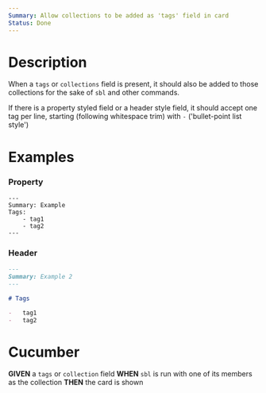 ```yaml
---
Summary: Allow collections to be added as 'tags' field in card
Status: Done
---
```


# Description

When a `tags` or `collections` field is present, it should also be added to those collections for the sake of `sbl` and other commands.

If there is a property styled field or a header style field, it should accept one tag per line, starting (following whitespace trim) with `-` ('bullet-point list style')

# Examples

### Property

```miid
---
Summary: Example
Tags:
    - tag1
    - tag2
---
```

### Header

```md
---
Summary: Example 2
---

# Tags

-   tag1
-   tag2
```

# Cucumber

**GIVEN** a `tags` or `collection` field
**WHEN** `sbl` is run with one of its members as the collection
**THEN** the card is shown
